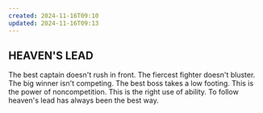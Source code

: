 ```yaml
---
created: 2024-11-16T09:10
updated: 2024-11-16T09:13
---
```

## HEAVEN'S LEAD


The best captain doesn't rush in front.
The fiercest fighter doesn't bluster.
The big winner isn't competing.
The best boss takes a low footing.
This is the power of noncompetition.
This is the right use of ability.
To follow heaven's lead
has always been the best way.



